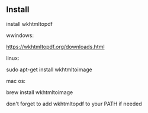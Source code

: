 ## Install

install wkhtmltopdf

wwindows:

https://wkhtmltopdf.org/downloads.html

linux:

sudo apt-get install wkhtmltoimage

mac os:

brew install wkhtmltoimage


don't forget to add wkhtmltopdf to your PATH if needed